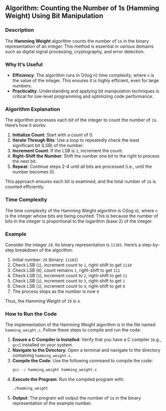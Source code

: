 ## Algorithm: Counting the Number of 1s (Hamming Weight) Using Bit Manipulation

### Description

The **Hamming Weight** algorithm counts the number of `1`s in the binary representation of an integer. This method is essential in various domains such as digital signal processing, cryptography, and error detection.

### Why It’s Useful
- **Efficiency**: The algorithm runs in O(log n) time complexity, where `n` is the value of the integer. This ensures it is highly efficient, even for large numbers.
- **Practicality**: Understanding and applying bit manipulation techniques is critical for low-level programming and optimizing code performance.

### Algorithm Explanation
The algorithm processes each bit of the integer to count the number of `1`s. Here’s how it works:

1. **Initialize Count**: Start with a count of 0.
2. **Iterate Through Bits**: Use a loop to repeatedly check the least significant bit (LSB) of the number.
3. **Increment Count**: If the LSB is `1`, increment the count.
4. **Right-Shift the Number**: Shift the number one bit to the right to process the next bit.
5. **Repeat**: Continue steps 2-4 until all bits are processed (i.e., until the number becomes 0).

This approach ensures each bit is examined, and the total number of `1`s is counted efficiently.

### Time Complexity

The time complexity of the Hamming Weight algorithm is O(log n), where `n` is the integer whose bits are being counted. This is because the number of bits in the integer is proportional to the logarithm (base 2) of the integer.

### Example

Consider the integer `29`. Its binary representation is `11101`. Here’s a step-by-step breakdown of the algorithm:

1. Initial number: `29` (binary: `11101`)
2. Check LSB (`1`), increment count to `1`, right-shift to get `1110`
3. Check LSB (`0`), count remains `1`, right-shift to get `111`
4. Check LSB (`1`), increment count to `2`, right-shift to get `11`
5. Check LSB (`1`), increment count to `3`, right-shift to get `1`
6. Check LSB (`1`), increment count to `4`, right-shift to get `0`
7. The process stops as the number is now `0`

Thus, the Hamming Weight of `29` is `4`.

### How to Run the Code

The implementation of the Hamming Weight algorithm is in the file named `hamming_weight.c`. Follow these steps to compile and run the code:

1. **Ensure a C Compiler is Installed**: Verify that you have a C compiler (e.g., `gcc`) installed on your system.
2. **Navigate to the Directory**: Open a terminal and navigate to the directory containing `hamming_weight.c`.
3. **Compile the Code**: Use the following command to compile the code:
   ```sh
   gcc -o hamming_weight hamming_weight.c
   ```
4. **Execute the Program**: Run the compiled program with:
   ```sh
   ./hamming_weight
   ```
5. **Output**: The program will output the number of `1`s in the binary representation of the example number.


